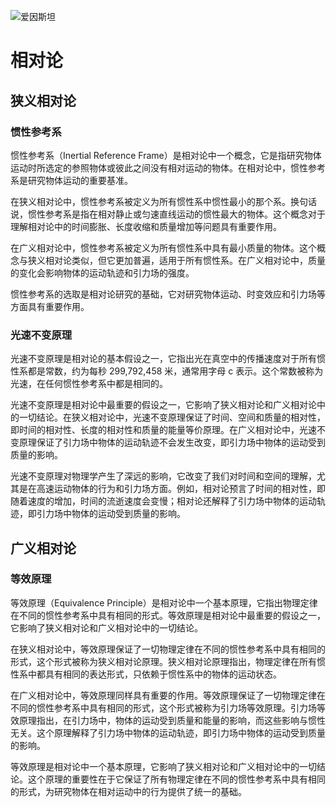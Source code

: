 ![爱因斯坦](https://picx.zhimg.com/v2-7ef6e6edd96998e46534931c27839ff9_1440w.jpg?source=172ae18b)

# 相对论

## 狭义相对论

### 惯性参考系

惯性参考系（Inertial Reference Frame）是相对论中一个概念，它是指研究物体运动时所选定的参照物体或彼此之间没有相对运动的物体。在相对论中，惯性参考系是研究物体运动的重要基准。

在狭义相对论中，惯性参考系被定义为所有惯性系中惯性最小的那个系。换句话说，惯性参考系是指在相对静止或匀速直线运动的惯性最大的物体。这个概念对于理解相对论中的时间膨胀、长度收缩和质量增加等问题具有重要作用。

在广义相对论中，惯性参考系被定义为所有惯性系中具有最小质量的物体。这个概念与狭义相对论类似，但它更加普遍，适用于所有惯性系。在广义相对论中，质量的变化会影响物体的运动轨迹和引力场的强度。

惯性参考系的选取是相对论研究的基础，它对研究物体运动、时变效应和引力场等方面具有重要作用。

### 光速不变原理

光速不变原理是相对论的基本假设之一，它指出光在真空中的传播速度对于所有惯性系都是常数，约为每秒 299,792,458 米，通常用字母 c 表示。这个常数被称为光速，在任何惯性参考系中都是相同的。

光速不变原理是相对论中最重要的假设之一，它影响了狭义相对论和广义相对论中的一切结论。在狭义相对论中，光速不变原理保证了时间、空间和质量的相对性，即时间的相对性、长度的相对性和质量的能量等价原理。在广义相对论中，光速不变原理保证了引力场中物体的运动轨迹不会发生改变，即引力场中物体的运动受到质量的影响。

光速不变原理对物理学产生了深远的影响，它改变了我们对时间和空间的理解，尤其是在高速运动物体的行为和引力场方面。例如，相对论预言了时间的相对性，即随着速度的增加，时间的流逝速度会变慢；相对论还解释了引力场中物体的运动轨迹，即引力场中物体的运动受到质量的影响。

## 广义相对论

### 等效原理

等效原理（Equivalence Principle）是相对论中一个基本原理，它指出物理定律在不同的惯性参考系中具有相同的形式。等效原理是相对论中最重要的假设之一，它影响了狭义相对论和广义相对论中的一切结论。

在狭义相对论中，等效原理保证了一切物理定律在不同的惯性参考系中具有相同的形式，这个形式被称为狭义相对论原理。狭义相对论原理指出，物理定律在所有惯性系中都具有相同的表达形式，只依赖于惯性系中的物体的运动状态。

在广义相对论中，等效原理同样具有重要的作用。等效原理保证了一切物理定律在不同的惯性参考系中具有相同的形式，这个形式被称为引力场等效原理。引力场等效原理指出，在引力场中，物体的运动受到质量和能量的影响，而这些影响与惯性无关。这个原理解释了引力场中物体的运动轨迹，即引力场中物体的运动受到质量的影响。

等效原理是相对论中一个基本原理，它影响了狭义相对论和广义相对论中的一切结论。这个原理的重要性在于它保证了所有物理定律在不同的惯性参考系中具有相同的形式，为研究物体在相对运动中的行为提供了统一的基础。
